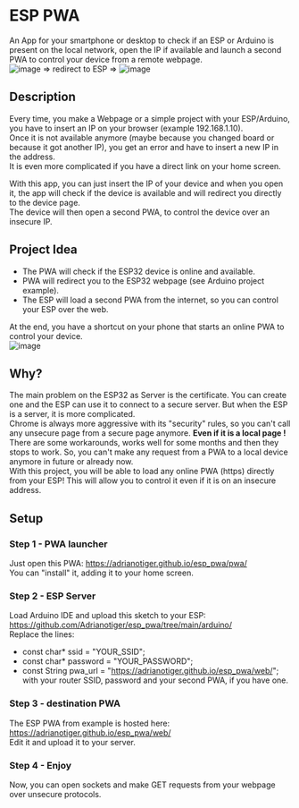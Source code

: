 # ESP PWA
 An App for your smartphone or desktop to check if an ESP or Arduino is present on the local network, open the IP if available and launch a second PWA to control your device from a remote webpage.  
 ![image](https://user-images.githubusercontent.com/7373079/223377531-0f753896-e954-4347-83a6-d037c5d4050c.png) => redirect to ESP => ![image](https://user-images.githubusercontent.com/7373079/223378939-6d52cd5b-8d0f-4b6b-af8e-5a8720306700.png)


 
 ## Description
 Every time, you make a Webpage or a simple project with your ESP/Arduino, you have to insert an IP on your browser (example 192.168.1.10).  
 Once it is not available anymore (maybe because you changed board or because it got another IP), you get an error and have to insert a new IP in the address.  
 It is even more complicated if you have a direct link on your home screen.  
 
 With this app, you can just insert the IP of your device and when you open it, the app will check if the device is available and will redirect you directly to the device page.  
 The device will then open a second PWA, to control the device over an insecure IP.
 
 ## Project Idea
 - The PWA will check if the ESP32 device is online and available.  
 - PWA will redirect you to the ESP32 webpage (see Arduino project example).  
 - The ESP will load a second PWA from the internet, so you can control your ESP over the web.  
 
 At the end, you have a shortcut on your phone that starts an online PWA to control your device.  
 ![image](https://user-images.githubusercontent.com/7373079/223396052-a07db029-e48f-4f0f-bfc1-464d3a946656.png)

 
 ## Why? 
 The main problem on the ESP32 as Server is the certificate. You can create one and the ESP can use it to connect to a secure server. But when the ESP is a server, it is more complicated.  
 Chrome is always more aggressive with its "security" rules, so you can't call any unsecure page from a secure page anymore. **Even if it is a local page !**  
 There are some workarounds, works well for some months and then they stops to work. So, you can't make any request from a PWA to a local device anymore in future or already now.  
 With this project, you will be able to load any online PWA (https) directly from your ESP! This will allow you to control it even if it is on an insecure address.
 
## Setup
### Step 1 - PWA launcher
Just open this PWA: https://adrianotiger.github.io/esp_pwa/pwa/  
You can "install" it, adding it to your home screen.  

### Step 2 - ESP Server
Load Arduino IDE and upload this sketch to your ESP:  
https://github.com/Adrianotiger/esp_pwa/tree/main/arduino/  
Replace the lines:  
- const char* ssid = "YOUR_SSID";
- const char* password = "YOUR_PASSWORD";
- const String pwa_url = "https://adrianotiger.github.io/esp_pwa/web/";  
with your router SSID, password and your second PWA, if you have one.  

### Step 3 - destination PWA
The ESP PWA from example is hosted here: https://adrianotiger.github.io/esp_pwa/web/  
Edit it and upload it to your server.

### Step 4 - Enjoy
Now, you can open sockets and make GET requests from your webpage over unsecure protocols.
